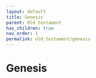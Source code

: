 ```yaml
---
layout: default
title: Genesis
parent: Old testament
has_children: true
nav_order: 1
permalink: old_testament/genesis
---
```

# Genesis
